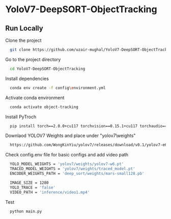 # YoloV7-DeepSORT-ObjectTracking


## Run Locally

Clone the project

```bash
  git clone https://github.com/uzair-mughal/YoloV7-DeepSORT-ObjectTracking
```

Go to the project directory

```bash
  cd YoloV7-DeepSORT-ObjectTracking
```

Install dependencies

```bash
  conda env create -f config\environment.yml
```

Activate conda environment

```bash
  conda activate object-tracking
```
Install PyTroch

```bash
  pip install torch==2.0.0+cu117 torchvision==0.15.1+cu117 torchaudio==2.0.1+cu117 --index-url https://download.pytorch.org/whl/cu117
```

Downlaod YOLOV7 Weights and place under "yolov7\weights"

```bash
  https://github.com/WongKinYiu/yolov7/releases/download/v0.1/yolov7-e6.pt
```

Check config\.env file for basic configs and add video path

```bash
  YOLO_MODEL_WEIGHTS = 'yolov7/weights/yolov7-w6.pt'
  TRACED_MODEL_WEIGHTS = 'yolov7/weights/traced_model.pt'
  ENCODER_WEIGHTS_PATH = 'deep_sort/weights/mars-small128.pb'

  IMAGE_SIZE = 1280
  YOLO_TRACE = 'false'
  VIDEO_PATH = 'inference/video1.mp4'
```
Test

```bash
  python main.py
```
